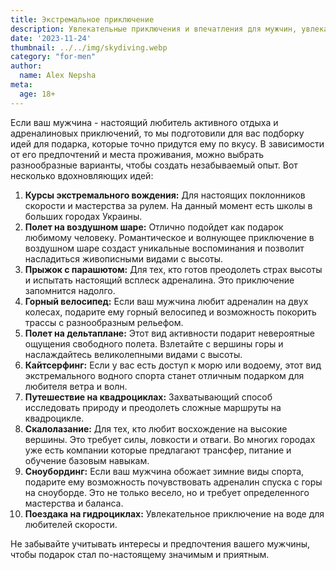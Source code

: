 ```yaml
---
title: Экстремальное приключение
description: Увлекательные приключения и впечатления для мужчин, увлекающихся адреналином.
date: '2023-11-24'
thumbnail: ../../img/skydiving.webp
category: "for-men"
author:
  name: Alex Nepsha
meta:
  age: 18+
---
```


Если ваш мужчина - настоящий любитель активного отдыха и адреналиновых приключений, то мы подготовили для вас подборку идей для подарка, которые точно придутся ему по вкусу. В зависимости от его предпочтений и места проживания, можно выбрать разнообразные варианты, чтобы создать незабываемый опыт. Вот несколько вдохновляющих идей:

1. **Курсы экстремального вождения:** Для настоящих поклонников скорости и мастерства за рулем. На данный момент есть школы в больших городах Украины.
2. **Полет на воздушном шаре:** Отлично подойдет как подарок любимому человеку. Романтическое и волнующее приключение в воздушном шаре создаст уникальные воспоминания и позволит насладиться живописными видами с высоты.
3. **Прыжок с парашютом:** Для тех, кто готов преодолеть страх высоты и испытать настоящий всплеск адреналина. Это приключение запомнится надолго.
4. **Горный велосипед:** Если ваш мужчина любит адреналин на двух колесах, подарите ему горный велосипед и возможность покорить трассы с разнообразным рельефом.
5. **Полет на дельтаплане:** Этот вид активности подарит невероятные ощущения свободного полета. Взлетайте с вершины горы и наслаждайтесь великолепными видами с высоты.
6. **Кайтсерфинг:** Если у вас есть доступ к морю или водоему, этот вид экстремального водного спорта станет отличным подарком для любителя ветра и волн.
7. **Путешествие на квадроциклах:** Захватывающий способ исследовать природу и преодолеть сложные маршруты на квадроцикле.
8. **Скалолазание:** Для тех, кто любит восхождение на высокие вершины. Это требует силы, ловкости и отваги. Во многих городах уже есть компании которые предлагают трансфер, питание и обучение базовым навыкам.
9. **Сноубординг:** Если ваш мужчина обожает зимние виды спорта, подарите ему возможность почувствовать адреналин спуска с горы на сноуборде. Это не только весело, но и требует определенного мастерства и баланса.
10. **Поездака на гидроциклах:** Увлекательное приключение на воде для любителей скорости.

Не забывайте учитывать интересы и предпочтения вашего мужчины, чтобы подарок стал по-настоящему значимым и приятным.

